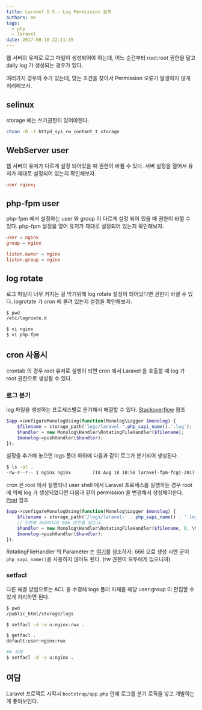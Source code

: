 ```yaml
---
title: Laravel 5.5 - Log Permission 문제
authors: me
tags:
  - php
  - laravel
date: 2017-08-18 22:11:35
---
```


웹 서버의 유저로 로그 파일이 생성되어야 하는데, 어느 순간부터 root:root 권한을 달고 daliy log 가 생성되는 경우가 있다.

여러가지 경우의 수가 있는데, 맞는 조건을 찾아서 Permission 오류가 발생하지 않게 처리해보자.

## selinux

storage 에는 쓰기권한이 있어야한다.

```bash
chcon -R -t httpd_sys_rw_content_t storage
```

## WebServer user

웹 서버의 유저가 다르게 설정 되어있을 때 권한이 바뀔 수 있다.
서버 설정을 열어서 유저가 제대로 설정되어 있는지 확인해보자.

```conf title="nginx.conf"
user nginx;
```

## php-fpm user

php-fpm 에서 설정하는 user 와 group 이 다르게 설정 되어 있을 때 권한이 바뀔 수 있다.
php-fpm 설정을 열어 유저가 제대로 설정되어 있는지 확인해보자.

```conf title="php-fpm.d/www.conf"
user = nginx
group = nginx

listen.owner = nginx
listen.group = nginx
```

## log rotate

로그 파일이 너무 커지는 걸 막기위해 log rotate 설정이 되어있다면 권한이 바뀔 수 있다.
logrotate 가 cron 에 물려 있는지 설정을 확인해보자.

```bash title="/etc/logroate.d/*"
$ pwd
/etc/logroate.d

$ vi nginx
$ vi php-fpm
```

## cron 사용시

crontab 의 경우 root 유저로 실행이 되면 cron 에서 Laravel 을 호출할 때 log 가 root 권한으로 생성될 수 있다.

### 로그 분기

log 파일을 생성하는 프로세스별로 분기해서 해결할 수 있다. [Stackoverflow](https://stackoverflow.com/questions/27674597/laravel-daily-log-created-with-wrong-permissions) 참조

```php title="bootstrap/app.php"
$app->configureMonologUsing(function(Monolog\Logger $monolog) {
    $filename = storage_path('logs/laravel-'.php_sapi_name().'.log');
    $handler = new Monolog\Handler\RotatingFileHandler($filename);
    $monolog->pushHandler($handler);
});
```

설정을 추가해 놓으면 logs 폴더 하위에 다음과 같이 로그가 분기되어 생성된다.

```bash title="storage/logs"
$ ls -al .
-rw-r--r-- 1 nginx nginx        718 Aug 18 10:56 laravel-fpm-fcgi-2017-08-18.log
```

cron 은 root 에서 실행되나 user shell 에서 Laravel 프로세스를 실행하는 경우 root 에 의해 log 가 생성되었다면 다음과 같이 permission 을 변경해서 생성해야한다. [Post](https://blog.asamaru.net/2017/03/08/laravel-log-files-permisson-change/) 참조

```php title="bootstrap/app.php"
$app->configureMonologUsing(function(Monolog\Logger $monolog) {
    $filename = storage_path('/logs/laravel-' . php_sapi_name() . '.log');
    // 5번째 파라미터로 666 권한을 넘긴다.
    $handler = new Monolog\Handler\RotatingFileHandler($filename, 0, \Monolog\Logger::DEBUG, true, 0666);
    $monolog->pushHandler($handler);
});
```

RotatingFileHandler 의 Parameter 는 [여기](https://github.com/Seldaek/monolog/blob/master/src/Monolog/Handler/RotatingFileHandler.php#L47)를 참조하자.
666 으로 생성 시엔 굳이 `php_sapi_name()`을 사용하지 않아도 된다. (rw 권한이 모두에게 있으니까)

### setfacl

다른 해결 방법으로는 ACL 을 수정해 logs 폴더 자체를 해당 user:group 이 편집할 수 있게 처리하면 된다.

```bash
$ pwd
/public_html/storage/logs

$ setfacl -d -m u:nginx:rwx .

$ getfacl .
default:user:nginx:rwx

## 삭제
$ setfacl -d -x u:nginx .
```

## 여담

Laravel 프로젝트 시작시 `bootstrap/app.php` 안에 로그를 분기 로직을 넣고 개발하는 게 좋아보인다.
